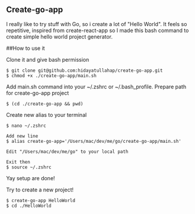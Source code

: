 ## Create-go-app
I really like to try stuff with Go, so i create a lot of "Hello World". It feels so repetitive, inspired from create-react-app so I made this bash command to create simple hello world project generator.

##How to use it

Clone it and give bash permission
```
$ git clone git@github.com:hidayatullahap/create-go-app.git
$ chmod +x ./create-go-app/main.sh
```

Add main.sh command into your ~/.zshrc or ~/.bash_profile. Prepare path for create-go-app project
```
$ (cd ./create-go-app && pwd)
```

Create new alias to your terminal
```
$ nano ~/.zshrc

Add new line
$ alias create-go-app='/Users/mac/dev/me/go/create-go-app/main.sh'

Edit "/Users/mac/dev/me/go" to your local path

Exit then
$ source ~/.zshrc
```

Yay setup are done!

Try to create a new project!
```
$ create-go-app HelloWorld
$ cd ./HelloWorld
```